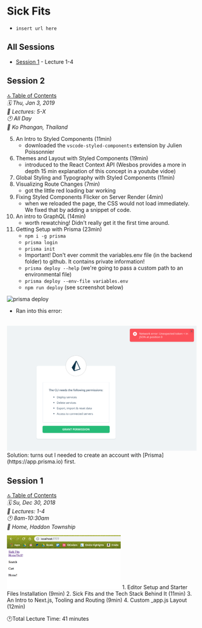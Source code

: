# Sick Fits
* ```insert url here```

## All Sessions
* [Session 1](#session-1) - Lecture 1-4

## Session 2
[🔝 Table of Contents](#all-sessions)<br>
*🗓 Thu, Jan 3, 2019* <br>
*💬 Lectures: 5-X* <br>
*🕐 All Day* <br>
*📍 Ko Phangan, Thailand* <br>

5. An Intro to Styled Components (11min)
    * downloaded the ```vscode-styled-components``` extension by Julien Poissonnier
6. Themes and Layout with Styled Components (19min)
    * introduced to the React Context API (Wesbos provides a more in depth 15 min explanation of this concept in a youtube vidoe)
7. Global Styling and Typography with Styled Components (11min)
8. Visualizing Route Changes (7min)
    * got the little red loading bar working
9. Fixing Styled Components Flicker on Server Render (4min)
    * when we reloaded the page, the CSS would not load immediately. We fixed that by adding a snippet of code.
10. An intro to GraphQL (14min)
    * worth rewatching! Didn't really get it the first time around.
11.  Getting Setup with Prisma (23min)
     * ```npm i -g prisma```
     * ```prisma login```
     * ```prisma init```
     * Important! Don't ever commit the variables.env file (in the backend folder) to github. It contains private information!
     * ```prisma deploy --help``` (we're going to pass a custom path to an environmental file)
     * ```prisma deploy --env-file variables.env```
     * ```npm run deploy``` (see screenshot below)

<img src="/screenshots/sessions/session2/deploy.png" width="500" alt="prisma deploy">

* Ran into this error:
<br>
<img src="/screenshots/sessions/session2/prisma-error.png" width="500" alt="prisma error">
<br>
Solution: turns out I needed to create an account with [Prisma](https://app.prisma.io) first.





## Session 1
[🔝 Table of Contents](#all-sessions)<br>
*🗓 Su, Dec 30, 2018* <br>
*💬 Lectures: 1-4* <br>
*🕐 8am-10:30am* <br>
*📍 Home, Haddon Township* <br>

<img src="/screenshots/sessions/session1/session-1.png" width="300" alt="session 1">
1. Editor Setup and Starter Files Installation (9min)
2. Sick Fits and the Tech Stack Behind It (11min)
3. An Intro to Next.js, Tooling and Routing (9min)
4. Custom _app.js Layout (12min)

🕐Total Lecture Time: 41 minutes